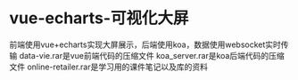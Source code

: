 # vue-echarts-可视化大屏
前端使用vue+echarts实现大屏展示，后端使用koa，数据使用websocket实时传输
data-vie.rar是vue前端代码的压缩文件
koa_server.rar是koa后端代码的压缩文件
online-retailer.rar是学习用的课件笔记以及库的资料
